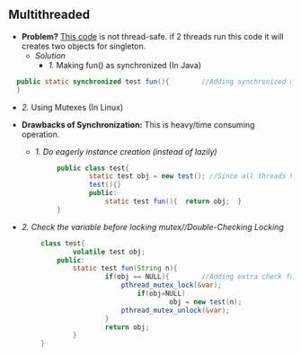## Multithreaded
- **Problem?** [This code](/Languages/Programming_Languages/c++/Design_Pattens/Creational/Singleton/Code/Lazy_Initialization) is not thread-safe. if 2 threads run this code it will creates two objects for singleton.
  - *Solution*
    - *1.* Making fun() as synchronized (In Java)
```java
  public static synchronized test fun(){        //Adding synchronized makes every thread to wait for its turn.    
  }
```
  - *2.* Using Mutexes (In Linux)
    
- **Drawbacks of Synchronization:** This is heavy/time consuming operation.
  - *1. Do eagerly instance creation (instead of lazily)*
```java
            public class test{
                    static test obj = new test(); //Since all threads have same DS. so there will be only 1 copy of obj.
                    test(){}
                    public:
                        static test fun(){  return obj;  }
            }
```
  - *2. Check the variable before locking mutex//Double-Checking Locking*
```java
        class test{
                volatile test obj;
            public:
                static test fun(String n){
                        if(obj == NULL){        //Adding extra check for Object reduces overhead significantly.
                            pthread_mutex_lock(&var);
                                if(obj=NULL)
                                        obj = new test(n);
                            pthread_mutex_unlock(&var);
                        }
                        return obj;    
                }
        }
```
